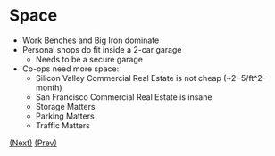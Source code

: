 # Space

* Work Benches and Big Iron dominate
* Personal shops do fit inside a 2-car garage
  * Needs to be a secure garage
* Co-ops need more space:
  * Silicon Valley Commercial Real Estate is not cheap (~$2-$5/ft^2-month)
  * San Francisco Commercial Real Estate is insane
  * Storage Matters
  * Parking Matters
  * Traffic Matters

[(Next)](../summary/README.md) [(Prev)](../really_big_stuff/README.md)

